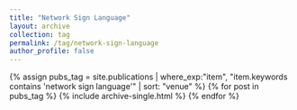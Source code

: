 ```yaml
---
title: "Network Sign Language"
layout: archive
collection: tag
permalink: /tag/network-sign-language
author_profile: false
---
```


{% assign pubs_tag = site.publications | where_exp:"item", "item.keywords contains 'network sign language'" | sort: "venue" %}
{% for post in pubs_tag %}
  {% include archive-single.html %}
{% endfor %}